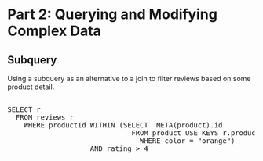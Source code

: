 # Part 2: Querying and Modifying Complex Data

## Subquery

Using a subquery as an alternative to a join to filter reviews based
on some product detail.

<pre id="example"> 
SELECT r
  FROM reviews r
    WHERE productId WITHIN (SELECT  META(product).id
                              FROM product USE KEYS r.productId
                                WHERE color = "orange") 
                    AND rating > 4
</pre>
